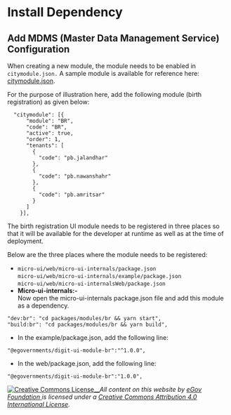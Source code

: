 # Install Dependency

## Add MDMS (Master Data Management Service) Configuration

When creating a new module, the module needs to be enabled in `citymodule.json.` A sample module is available for reference here: [citymodule.json](https://github.com/egovernments/egov-mdms-data/blob/DEV/data/pb/tenant/citymodule.json).

For the purpose of illustration here, add the following module (birth registration) as given below:

```
  "citymodule": [{
      "module": "BR",
      "code": "BR",
      "active": true,
      "order": 1,
      "tenants": [
        {
          "code": "pb.jalandhar"
        },
        {
          "code": "pb.nawanshahr"
        },
        {
          "code": "pb.amritsar"
        }
      ]
    }],

```

The birth registration UI module needs to be registered in three places so that it will be available for the developer at runtime as well as at the time of deployment.&#x20;

Below are the three places where the module needs to be registered:

* `micro-ui/web/micro-ui-internals/package.json`\
  `micro-ui/web/micro-ui-internals/example/package.json`\
  `micro-ui/web/micro-ui-internalsWeb/package.json`
* **Micro-ui-internals:-**\
  Now open the micro-ui-internals package.json file and add this module as a dependency.

```
"dev:br": "cd packages/modules/br && yarn start",
"build:br": "cd packages/modules/br && yarn build", 
```

* In the example/package.json, add the following line:

```
"@egovernments/digit-ui-module-br":"^1.0.0",
```

* In the web/package.json, add the following line:

```
"@egovernments/digit-ui-module-br":"1.0.0",
```

&#x20;

[![Creative Commons License](https://i.creativecommons.org/l/by/4.0/80x15.png)\_\_](http://creativecommons.org/licenses/by/4.0/)_All content on this website by_ [_eGov Foundation_ ](https://egov.org.in/)_is licensed under a_ [_Creative Commons Attribution 4.0 International License_](http://creativecommons.org/licenses/by/4.0/)_._

